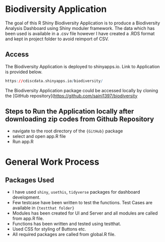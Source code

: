 # Biodiversity Application

<!-- badges: start -->

<!-- badges: end -->

The goal of this R Shiny Biodiversity Application is to produce a Biodiversity Analysis Dashboard using Shiny moduler framework. The 
data which has been used is available in a .csv file however I have created a .RDS format and kept in project folder to 
avoid reimport of CSV.

## Access

The Biodiversity Application is deployed to shinyapps.io. Link to Application is provided below.

``` r
https://cdiscdata.shinyapps.io/biodiversity/
```

The Biodiversity Application package could be accessed locally by cloning the [GitHub repository](https://github.com/saini1397/biodiversity

## Steps to Run the Application locally after downloading zip codes from Github Repository


-   navigate to the root directory of the `{GitHub}` package
-   select and open app.R file
-   Run app.R


# General Work Process

## Packages Used

-   I have used `shiny`, `usethis`, `tidyverse` packages for dashboard development.
-   Few testcase have been written to test the functions. Test Cases are available in `{testthat folder}`
-   Modules has been created for UI and Server and all modules are called from app.R file.
-   Functions has been written and tested using testthat.
-   Used CSS for styling of Buttons etc.
-   All required packages are called from global.R file.
